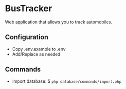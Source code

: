 # BusTracker
 Web application that allows you to track automobiles.

## Configuration
- Copy .env.example to .env
- Add/Replace as needed

## Commands
- Import database: $ `php database/commands/import.php`
